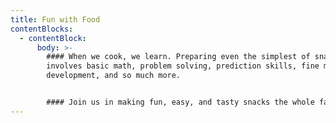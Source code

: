 ```yaml
---
title: Fun with Food
contentBlocks:
  - contentBlock:
      body: >-
        #### When we cook, we learn. Preparing even the simplest of snacks
        involves basic math, problem solving, prediction skills, fine motor
        development, and so much more. 


        #### Join us in making fun, easy, and tasty snacks the whole family can enjoy.
---
```


